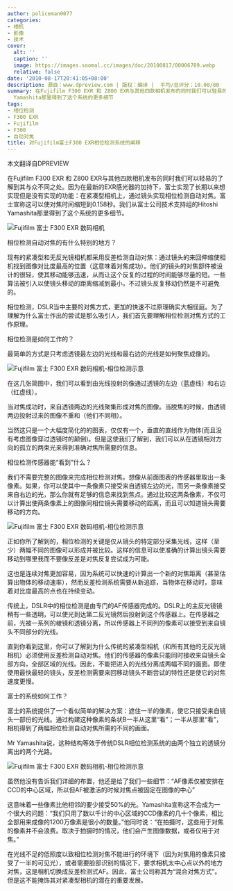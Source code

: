 ```yaml
---
author: policeman0077
categories:
- 相机
- 影像
- 技术
cover:
  alt: ''
  caption: ''
  image: https://images.soomal.cc/images/doc/20100817/00006789.webp
  relative: false
date: '2010-08-17T20:41:05+08:00'
description: 源自：www.dpreview.com | 版权：编译 |  平均/总评分：10.00/80
summary: 在Fujifilm F300 EXR 和 Z800 EXR与其他四款相机发布的同时我们可以轻易的了解到其与众不同之处。因为在最新的EXR感光器的加持下，富士实现了长期以来想实现但是没有实现的功能：在紧凑型相机上，通过镜头实现相位检测自动对焦。富士宣称这可以使对焦时间缩短到0.158秒。我们从富士公司技术支持组的Hitoshi
  Yamashita那里得到了这个系统的更多细节
tags:
- 相位检测
- F300 EXR
- Fujifilm
- F300
- 自动对焦
title: 对Fujifilm富士F300 EXR相位检测系统的阐释
---
```


本文翻译自DPREVIEW



在Fujifilm F300 EXR 和 Z800 EXR与其他四款相机发布的同时我们可以轻易的了解到其与众不同之处。因为在最新的EXR感光器的加持下，富士实现了长期以来想实现但是没有实现的功能：在紧凑型相机上，通过镜头实现相位检测自动对焦。富士宣称这可以使对焦时间缩短到0.158秒。我们从富士公司技术支持组的Hitoshi Yamashita那里得到了这个系统的更多细节。



![Fujifilm 富士 F300 EXR 数码相机](https://images.soomal.cc/images/doc/20100817/00006789.webp)



相位检测自动对焦的有什么特别的地方？



现有的紧凑型和无反光镜相机都采用反差检测自动对焦：通过镜头的来回伸缩使相机找到图像对比度最高的位置（这意味着对焦成功）。他们的镜头的对焦部件被设计的很轻，使其移动能够迅速，从而让这个反复的过程的时间能够尽量的短。一些算法被引入以使镜头移动的距离缩减到最小，不过镜头反复移动仍然是不可避免的。



相位检测，DSLR当中主要的对焦方式，更加的快速不过原理确实大相径庭。为了理解为什么富士作出的尝试是那么吸引人，我们首先要理解相位检测对焦方式的工作原理。



相位检测是如何工作的？



最简单的方式是只考虑透镜最左边的光线和最右边的光线是如何聚焦成像的。



![Fujifilm 富士 F300 EXR 数码相机-相位检测示意](https://images.soomal.cc/images/doc/20100817/00006790.webp)



在这几张简图中，我们可以看到由光线投射的像通过透镜的左边（蓝虚线）和右边（红虚线）。



当对焦成功时，来自透镜两边的光线聚集形成对焦的图像。当脱焦的时候，由透镜两边投射过来的图像不重和（他们不同相）。



当然这只是一个大幅度简化的的图表，仅仅有一个，垂直的直线作为物体(而且没有考虑图像穿过透镜时的颠倒)。但是这使我们了解到，我们可以从在透镜相对方向的孤立的两束光来得到准确对焦所需要的信息。



相位检测传感器能“看到”什么？



我们不需要完整的图像来完成相位检测对焦。想像从前面图表的传感器里取出一条像素。如果，你可以使其中一条像素只接受来自透镜左边的光，而另一条像素接受来自右边的光，那么你就有足够的信息来找到焦点。通过比较这两条像素，不仅可以计算出使两条像素上的图像同相位镜头需要移动的距离，而且可以知道镜头需要移动的方向。



![Fujifilm 富士 F300 EXR 数码相机-相位检测示意](https://images.soomal.cc/images/doc/20100817/00006791.webp)



正如你所了解到的，相位检测的关键是仅从镜头的特定部分采集光线，这样（至少）两幅不同的图像可以形成并被比较。这样的信息可以使准确的计算出镜头需要移动到哪里我而不要像反差是对焦反复尝试成为可能。



这也是连续对焦更加容易，因为系统可以快速的计算出一个新的对焦距离（甚至估算出物体的移动速率），然而反差检测系统需要从新追踪，当物体在移动时，意味着对比度最高的点也在持续变动。



传统上，DSLR中的相位检测是由专门的AF传感器完成的。DSLR上的主反光镜镜稍有一些透明，可以使光到达第二反光镜然后投射到这个传感器上。在传感器之前，光被一系列的棱镜和透镜分离，所以传感器上不同列的像素可以接受到来自镜头不同部分的光线。



直到你看到这里，你可以了解到为什么传统的紧凑型相机（和所有其他的无反光镜相机）必须使用反差检测自动对焦。他们的传感器的像素只能同时接收来自镜头全部方向，全部区域的光线。因此，不能把进入的光线分离成两幅不同的画面。即使使用最快最轻的镜头，反差检测需要来回移动镜头不断尝试的特性还是使它的对焦速度更慢。



富士的系统如何工作？



富士的系统提供了一个看似简单的解决方案：遮住一半的像素，使它只接受来自镜头一部份的光线。通过构建这种像素的条状В一半从这里“看”；一半从那里“看”，相机得到了两幅相位检测自动对焦所需的不同的画面。



Mr Yamashita说，这种结构等效于传统DSLR相位检测系统的由两个独立的透镜分离出的两个光路。



![Fujifilm 富士 F300 EXR 数码相机-相位检测示意](https://images.soomal.cc/images/doc/20100817/00006792.webp)



虽然他没有告诉我们详细的布置，他还是给了我们一些细节：“AF像素仅被安排在CCD的中心区域，所以但AF被激活的时候对焦点被固定在图像的中心”



这意味着一些像素比他相邻的要少接受50%的光。Yamashita宣称这不会成为一个很大的问题：“我们只用了数以千计的中心区域的CCD像素的几十个像素，相比全部用来成像的1200万像素是很小的数量。”他同时说：“在拍摄时，这些用于对焦的像素并不会浪费。取决于拍摄时的情况，他们会产生图像数据，或者仅用于对焦。”



在光线不足的低照度以致相位检测对焦不能进行的环境下（因为对焦用的像素只接受了一半的可见光），或者需要脸部识别的情况下，要求相机太中心点以外的地方对焦，这是相机切换成反差检测式AF。因此，富士公司称其为“混合对焦方式”。但是这不能掩饰其对紧凑型相机的潜在的重要发展。